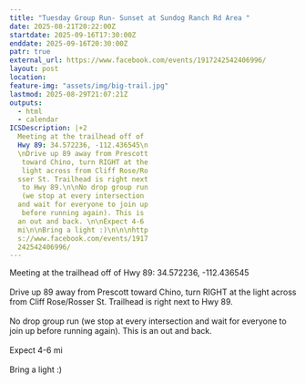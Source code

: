 ```yaml
---
title: "Tuesday Group Run- Sunset at Sundog Ranch Rd Area "
date: 2025-08-21T20:22:00Z
startdate: 2025-09-16T17:30:00Z
enddate: 2025-09-16T20:30:00Z
patr: true
external_url: https://www.facebook.com/events/1917242542406996/
layout: post
location: 
feature-img: "assets/img/big-trail.jpg"
lastmod: 2025-08-29T21:07:21Z
outputs:
  - html
  - calendar
ICSDescription: |+2
  Meeting at the trailhead off of   Hwy 89: 34.572236, -112.436545\n  \nDrive up 89 away from Prescott   toward Chino, turn RIGHT at the   light across from Cliff Rose/Ro  sser St. Trailhead is right next   to Hwy 89.\n\nNo drop group run   (we stop at every intersection   and wait for everyone to join up   before running again). This is   an out and back. \n\nExpect 4-6   mi\n\nBring a light :)\n\n\nhttp  s://www.facebook.com/events/1917  242542406996/
---
```


Meeting at the trailhead off of Hwy 89&#58; 34.572236, -112.436545<br>
  <br>
  Drive up 89 away from Prescott toward Chino, turn RIGHT at the light across from Cliff Rose/Rosser St. Trailhead is right next to Hwy 89.<br>
  <br>
  No drop group run (we stop at every intersection and wait for everyone to join up before running again). This is an out and back. <br>
  <br>
  Expect 4-6 mi<br>
  <br>
  Bring a light &#58;)<br>
  <br>
  <br>
  
